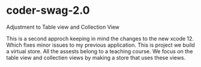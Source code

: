 # coder-swag-2.0
Adjustment to Table view and Collection View

This is a second approch keeping in mind the changes to the new xcode 12. Which fixes minor issues to my previous application.
This is project we build a virtual store. All the assests belong to a teaching course. We focus on the table view and collectien views by making a store that uses these views.

